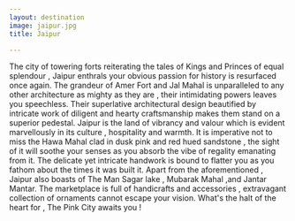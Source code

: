 ```yaml
---
layout: destination
image: jaipur.jpg
title: Jaipur

---
```

The city of towering forts reiterating the tales of Kings and Princes of equal splendour , Jaipur enthrals your obvious passion for history is resurfaced once again. The grandeur of Amer Fort and Jal Mahal is unparalleled to any other architecture as mighty as they are , their intimidating powers leaves you speechless. Their superlative architectural design beautified by intricate work of diligent and hearty craftsmanship makes them stand on a superior pedestal. Jaipur is the land of vibrancy and valour which is evident marvellously in its culture , hospitality and warmth. It is imperative not to miss the Hawa Mahal clad in dusk pink and red hued sandstone , the sight of it will soothe your senses as you absorb the vibe of regality emanating from it. The delicate yet intricate handwork is bound to flatter you as you fathom about the times it was built it. Apart from the aforementioned , Jaipur also boasts of The Man Sagar lake , Mubarak Mahal ,and Jantar Mantar. The marketplace is full of handicrafts and accessories , extravagant collection of ornaments cannot escape your vision. What's the halt of the heart for , The Pink City awaits you !